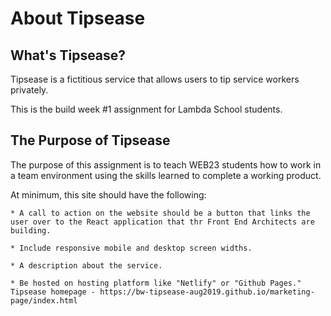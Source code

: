 # About Tipsease

## What's Tipsease?

Tipsease is a fictitious service that allows users to tip service workers privately. 

This is the build week #1 assignment for Lambda School students.

## The Purpose of Tipsease

The purpose of this assignment is to teach WEB23 students how to work in a team environment using the skills learned to complete a working product.

At minimum, this site should have the following:

    * A call to action on the website should be a button that links the user over to the React application that thr Front End Architects are building. 

    * Include responsive mobile and desktop screen widths.

    * A description about the service.

    * Be hosted on hosting platform like "Netlify" or "Github Pages." Tipsease homepage - https://bw-tipsease-aug2019.github.io/marketing-page/index.html